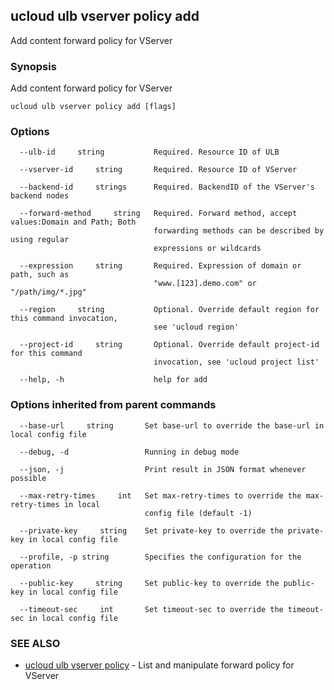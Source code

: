 ## ucloud ulb vserver policy add

Add content forward policy for VServer

### Synopsis

Add content forward policy for VServer

```
ucloud ulb vserver policy add [flags]
```

### Options

```
  --ulb-id     string           Required. Resource ID of ULB 

  --vserver-id     string       Required. Resource ID of VServer 

  --backend-id     strings      Required. BackendID of the VServer's backend nodes 

  --forward-method     string   Required. Forward method, accept values:Domain and Path; Both
                                forwarding methods can be described by using regular
                                expressions or wildcards 

  --expression     string       Required. Expression of domain or path, such as
                                "www.[123].demo.com" or "/path/img/*.jpg" 

  --region     string           Optional. Override default region for this command invocation,
                                see 'ucloud region' 

  --project-id     string       Optional. Override default project-id for this command
                                invocation, see 'ucloud project list' 

  --help, -h                    help for add 

```

### Options inherited from parent commands

```
  --base-url     string       Set base-url to override the base-url in local config file 

  --debug, -d                 Running in debug mode 

  --json, -j                  Print result in JSON format whenever possible 

  --max-retry-times     int   Set max-retry-times to override the max-retry-times in local
                              config file (default -1) 

  --private-key     string    Set private-key to override the private-key in local config file 

  --profile, -p string        Specifies the configuration for the operation 

  --public-key     string     Set public-key to override the public-key in local config file 

  --timeout-sec     int       Set timeout-sec to override the timeout-sec in local config file 

```

### SEE ALSO

* [ucloud ulb vserver policy](cli/cmd/ucloud/ulb/vserver/policy)	 - List and manipulate forward policy for VServer

